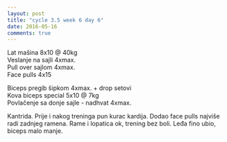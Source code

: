 ```yaml
---
layout: post
title: "cycle 3.5 week 6 day 6"
date: 2016-05-16
comments: true
---
```


Lat mašina 8x10 @ 40kg    
Veslanje na sajli 4xmax.    
Pull over sajlom 4xmax.   
Face pulls 4x15    

Biceps pregib šipkom 4xmax. + drop setovi   
Kova biceps special 5x10 @ 7kg  
Povlačenje sa donje sajle - nadhvat 4xmax.   

Kantrida. Prije i nakog treninga pun kurac kardija. Dodao face pulls najviše radi zadnjeg ramena. Rame i lopatica ok, trening bez boli. Leđa fino ubio, biceps malo manje.
